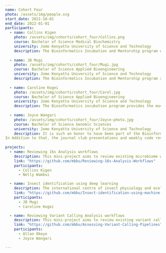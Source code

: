 ```yaml
---
name: Cohort Four
photo: /assets/img/people.svg
start_date: 2021-10-01
end_date: 2022-01-01
participants:
  - name: Collins Kigen
    photo: /assets/img/cohorts/cohort_four/Collins.png
    course: Bachelor of Science Medical Biochemistry
    university: Jomo Kenyatta University of Science and Technology
    description: The Bioinformatics Incubation and Mentorship program was a huge turning point in my career. First, I gained technical skills in programming and genomics as well as professional skills including communication, presentation, teamwork and leadership. Second, it helped me establish my career path by enabling me to identify my strengths and build on them in order to carve out a niche for myself within the broad line of science. The program was successful owing to the student-centered approach in delivery of the curriculum, and the rounded support from the bioinformatics group at icipe led by Dr. Caleb Kibet. I appreciate Ruth Nanjala, the lead trainer, for her quality and skillful teaching, as well as the postgraduate students who also made a significant contribution to our learning. Last but not least, the peer mentorship that carries on even after the internship has ended has helped me broaden my professional network in the field of bioinformatics. This program is a great opportunity to learn, experience and network.
    
  - name: JB Mugi
    photo: /assets/img/cohorts/cohort_four/Mugi.jpg
    course: Bachelor of Science Applied Bioengineering
    university: Jomo Kenyatta University of Science and Technology
    description: The Bioinformatics Incubation and Mentorship program at icipe is a major highlight in my career so far. Through it's very able and talented team of  facilitators led by Dr Caleb Kibet, the programme helped me improve in key areas that are essential in the field of Bioinformatics and Science in general. The practical application of acquired skills to solve real word problems went a long way to lay a strong foundation upon which to build a career in Bioinformatics. The programme also gave a boost to my confidence in my skills bearing in mind that we were learning from the best Scholars and Scientists. Overall, at the end of the internship, I was better at professional and scientific communication, Machine Learning, data analysis and most importantly had a broader network.
    
  - name: Caroline Kogei
    photo: /assets/img/cohorts/cohort_four/Carol.jpg
    course: Bachelor of Science Applied Bioengineering
    university: Jomo Kenyatta University of Science and Technology
    description: The Bioinformatics incubation program provides the much needed platform to kickstart a career in genomics research. Through the well curated programs, I discovered the various opportunities in Bioinformatics. I up-skilled in both hard and soft skills including programming, technical writing, mentorship and presentation skills. I’d like to thank Dr Caleb Kibet, Ruth Nanjala and the entire team for their mentorship in ensuring we become the best version of ourselves.
    
  - name: Joyce Wangari
    photo: /assets/img/cohorts/cohort_four/Joyce-photo.jpg
    course: Bachelor of Science Genomic Sciences
    university: Jomo Kenyatta University of Science and Technology
    description: It is such an honor to have been part of the Bioinformatics Incubation and Mentorship  Program at ICIPE. This experience has laid a great foundation for my career in Bioinformatics. The program is well-structured and facilitated by a dedicated team of experts. It involves a rigorous training for both technical and soft skills after which one reproduces a scientific paper and works on the mini-project collaboratively, a unique approach to enhance skill retention.
In Addition to that, the journal club presentations and weekly code review equips one with writing, communication and presentation skills. The training equipped me with a unique sense of tenacity and diligence to meticulously approach scientific problems through a computational lens and with the necessary soft skills. I am now more motivated and confident to pursue Bioinformatics further. I accord profound gratitude to Dr. Caleb Kibet, Ruth Nanjala, Eric Kariuki, Pauline Karega and the entire Bioinformatics team for their dedication to teach, guide and mentor us through the internship period and even afterwards through the alumni mentorship program.
    
projects:
  - name: Reviewing 16s Analysis workflows
    description: This mini-project aims to review existing microbiome workflows, identify great ones and extend the workflows where there are gaps, especially to make them useful in insect and pathogen data.
    link: "https://github.com/mbbu/Reviewing-16s-Analysis-Workflows"
    participants:
      - Collins Kigen
      - Nelly Wambui

  - name: Insect identification using deep learning
    description: The international centre of insect physiology and ecology is a leading institution in insect research in Africa and the world. There are several reasons why icipe focuses on insect research. These reasons include they are a source of food and feed, they are the most diverse and abundant forms of life on earth, and they are crop pests and disease vectors. There is a need to harness the potential of insects for food and feed, pest, disease vectors etc. and develop appropriate strategies e.g. control, industrialization and research. All these starts with identifying the insects, which is a role taken up by a well-trained entomologist. However, since entomologists are few and not always available, and insects varieties are many, raises the need for other automated techniques. Machine learning approaches, especially deep learning have become a go-to tool for automated image identification and classification. These digital solutions can be deployed on mobile phones and used by farmers and communities at large for image identification and classifiation.
    link: "https://github.com/mbbu/Insect-identification-using-machine-learning"
    participants:
      - JB Mugi
      - Caroline Kogei

  - name: Reviewing Variant Calling Analysis workflows
    description: This mini-project aims to review existing variant calling pipelines, identify great ones and extend the workflows where there are gaps, especially to make them useful in insect and pathogen data.
    link: "https://github.com/mbbu/Assessing-Variant-Calling-Pipelines"
    participants:
      - Allan Okeyo
      - Joyce Wangari

---
```

